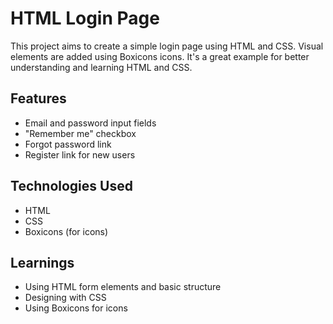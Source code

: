 # HTML Login Page

This project aims to create a simple login page using HTML and CSS. Visual elements are added using Boxicons icons. It's a great example for better understanding and learning HTML and CSS.

## Features

- Email and password input fields
- "Remember me" checkbox
- Forgot password link
- Register link for new users

## Technologies Used

- HTML
- CSS
- Boxicons (for icons)

## Learnings

- Using HTML form elements and basic structure
- Designing with CSS
- Using Boxicons for icons
